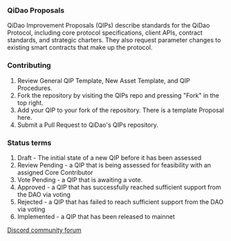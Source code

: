 ### QiDao Proposals

QiDao Improvement Proposals (QIPs) describe standards for the QiDao Protocol, including core protocol specifications, client APIs, contract standards, and strategic charters. They also request parameter changes to existing smart contracts that make up the protocol.

### Contributing

1. Review General QIP Template, New Asset Template, and QIP Procedures.
2. Fork the repository by visiting the QIPs repo and pressing "Fork" in the top right.
3. Add your QIP to your fork of the repository. There is a template Proposal here.
4. Submit a Pull Request to QiDao's QIPs repository.

### Status terms

1. Draft - The initial state of a new QIP before it has been assessed
2. Review Pending - a QIP that is being assessed for feasibility with an assigned Core Contributor
3. Vote Pending - a QIP that is awaiting a vote.
4. Approved - a QIP that has successfully reached sufficient support from the DAO via voting
5. Rejected - a QIP that has failed to reach sufficient support from the DAO via voting
6. Implemented - a QIP that has been released to mainnet

[Discord community forum](https://discord.gg/BZgNrwwj8T)
